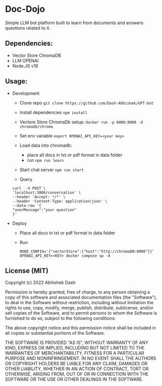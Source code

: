 # Doc-Dojo

Simple LLM bot platform built to learn from documents and answers questions related to it.

## Dependencies:
- Vector Store ChromaDB
- LLM OPENAI
- Node.JS v18



## Usage:

* Development
    * Clone repo
    `git clone https://github.com/Dash-Abhishek/GPT-bot`
    * Install dependencies
    `npm install`

    * Vectore Store  ChromaDb setup:
    `docker run -p 8000:8000 -d chromadb/chroma`
    * Set env variable
    `export OPENAI_API_KEY=<your key>`
    * Load data into chromadb:
        *  place all docs in txt or pdf format in data folder
        *  run `npm run learn`

    * Start chat server
    `npm run start`
    * Query
    ```
    curl  -X POST \
  'localhost:3000/conversation' \
  --header 'Accept: */*' \
  --header 'Content-Type: application/json' \
  --data-raw '{
  "userMessage":"your question"
    }'
    ```

* Deploy
      
    - Place all docs in txt or pdf format in data folder
        
    - Run

          NODE_CONFIG='{"vectorStore":{"host":"http://chromaDB:8000"}}' OPENAI_API_KEY=<KEY> docker compose up -d
    
## License (MIT)
Copyright (c) 2022 Abhishek Dash

Permission is hereby granted, free of charge, to any person obtaining a copy of this software and associated documentation files (the "Software"), to deal in the Software without restriction, including without limitation the rights to use, copy, modify, merge, publish, distribute, sublicense, and/or sell copies of the Software, and to permit persons to whom the Software is furnished to do so, subject to the following conditions:

The above copyright notice and this permission notice shall be included in all copies or substantial portions of the Software.

THE SOFTWARE IS PROVIDED "AS IS", WITHOUT WARRANTY OF ANY KIND, EXPRESS OR IMPLIED, INCLUDING BUT NOT LIMITED TO THE WARRANTIES OF MERCHANTABILITY, FITNESS FOR A PARTICULAR PURPOSE AND NONINFRINGEMENT. IN NO EVENT SHALL THE AUTHORS OR COPYRIGHT HOLDERS BE LIABLE FOR ANY CLAIM, DAMAGES OR OTHER LIABILITY, WHETHER IN AN ACTION OF CONTRACT, TORT OR OTHERWISE, ARISING FROM, OUT OF OR IN CONNECTION WITH THE SOFTWARE OR THE USE OR OTHER DEALINGS IN THE SOFTWARE.
